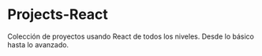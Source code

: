 # Projects-React
Colección de proyectos usando React de todos los niveles. Desde lo básico hasta lo avanzado.
